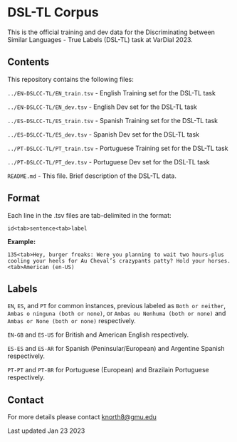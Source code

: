 <h1>DSL-TL Corpus</h1>

This is the official training and dev data for the Discriminating between Similar Languages - True Labels (DSL-TL) task at VarDial 2023.

<h2>Contents</h2>

This repository contains the following files:

`../EN-DSLCC-TL/EN_train.tsv`               - English Training set for the DSL-TL task 

`../EN-DSLCC-TL/EN_dev.tsv`                 - English Dev set for the DSL-TL task 

`../ES-DSLCC-TL/ES_train.tsv` 							- Spanish Training set for the DSL-TL task 

`../ES-DSLCC-TL/ES_dev.tsv` 						  	- Spanish Dev set for the DSL-TL task 

`../PT-DSLCC-TL/PT_train.tsv` 							- Portuguese Training set for the DSL-TL task 

`../PT-DSLCC-TL/PT_dev.tsv` 							  - Portuguese Dev set for the DSL-TL task 

`README.md` 								                - This file. Brief description of the DSL-TL data. 

<h2>Format</h2>

Each line in the .tsv files are tab-delimited in the format:

`id<tab>sentence<tab>label`

<strong>Example:</strong> 

`135<tab>Hey, burger freaks: Were you planning to wait two hours-plus cooling your heels for Au Cheval’s crazypants patty? Hold your horses.<tab>American (en-US)`

<h2>Labels</h2>

`EN`, `ES`, and `PT` for common instances, previous labeled as `Both or neither`, `Ambas o ninguna (both or none)`, or  `Ambas ou Nenhuma (both or none)` and `Ambas or None (both or none)` respectively.

`EN-GB` and `ES-US` for British and American English respectively.

`ES-ES` and `ES-AR` for Spanish (Peninsular/European) and Argentine Spanish respectively.

`PT-PT` and `PT-BR` for Portuguese (European) and Brazilain Portuguese respectively.

<h2>Contact</h2>

For more details please contact knorth8@gmu.edu

Last updated Jan 23 2023
